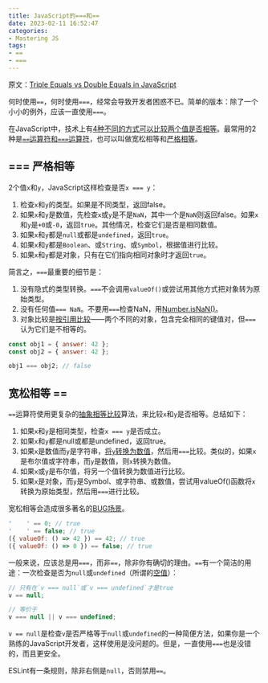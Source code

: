 ```yaml
---
title: JavaScript的===和==
date: 2023-02-11 16:52:47
categories:
- Mastering JS
tags:
- ==
- ===
---
```


原文：[Triple Equals vs Double Equals in JavaScript](https://masteringjs.io/tutorials/fundamentals/equals)

何时使用`==`，何时使用`===`，经常会导致开发者困惑不已。简单的版本：除了一个小小的例外，应该一直使用`===`。

<!-- more -->

在JavaScript中，技术上有[4种不同的方式可以比较两个值是否相等](https://developer.mozilla.org/en-US/docs/Web/JavaScript/Equality_comparisons_and_sameness)。最常用的2种是[`==`运算符和`===`运算符](https://codeburst.io/javascript-showdown-vs-7be792be15b5)，也可以叫做宽松相等和[严格相等](https://www.ecma-international.org/ecma-262/10.0/index.html#sec-strict-equality-comparison)。

## === 严格相等

2个值`x`和`y`，JavaScript这样检查是否`x === y`：

1. 检查`x`和`y`的类型。如果是不同类型，返回false。
1. 如果`x`和`y`是数值，先检查`x`或`y`是不是`NaN`，其中一个是`NaN`则返回false。如果`x`和`y`是`+0`或`-0`，返回`true`。其他情况，检查它们是否是相同数值。
1. 如果`x`和`y`都是`null`或都是`undefined`，返回`true`。
1. 如果`x`和`y`都是`Boolean`、或`String`、或`Symbol`，根据值进行比较。
1. 如果`x`和`y`都是对象，只有在它们指向相同对象时才返回`true`。

简言之，`===`最重要的细节是：

1. 没有隐式的类型转换。`===`不会调用`valueOf()`或尝试用其他方式把对象转为原始类型。
1. 没有任何值`=== NaN`。不要用`===`检查NaN，用[Number.isNaN()](https://developer.mozilla.org/en-US/docs/Web/JavaScript/Reference/Global_Objects/Number/isNaN)。
1. 对象比较是[按引用比较](http://adripofjavascript.com/blog/drips/object-equality-in-javascript.html)——两个不同的对象，包含完全相同的键值对，但`===`认为它们是不相等的。

```javascript
const obj1 = { answer: 42 };
const obj2 = { answer: 42 };

obj1 === obj2; // false
```

## 宽松相等 ==

`==`运算符使用更复杂的[抽象相等比较](https://www.ecma-international.org/ecma-262/10.0/index.html#sec-abstract-equality-comparison)算法，来比较`x`和`y`是否相等。总结如下：

1. 如果`x`和`y`是相同类型，检查`x === y`是否成立。
1. 如果`x`和`y`都是null或都是undefined，返回true。
1. 如果`x`是数值而`y`是字符串，[将`y`转换为数值](https://www.ecma-international.org/ecma-262/10.0/index.html#sec-tonumber)，然后用`===`比较。类似的，如果`x`是布尔值或字符串，而`y`是数值，则`x`转换为数值。
1. 如果`x`或`y`是布尔值，将另一个值转换为数值进行比较。
1. 如果`x`是对象，而`y`是Symbol、或字符串、或数值，尝试用valueOf()函数将`x`转换为原始类型，然后用`===`进行比较。

宽松相等会造成很多著名的[BUG场景](https://www.destroyallsoftware.com/talks/wat)。

```javascript
'    ' == 0; // true
'    ' == false; // true
({ valueOf: () => 42 }) == 42; // true
({ valueOf: () => 0 }) == false; // true
```

一般来说，应该总是用`===`，而非`==`，除非你有确切的理由。`==`有一个简洁的用途：一次检查是否为`null`或`undefined`（所谓的[空值](https://masteringjs.io/tutorials/fundamentals/falsy#nullish-values)）：

``` javascript
// 只有在`v === null`或`v === undefined`才是true
v == null;

// 等价于
v === null || v === undefined;
```

`v == null`是检查`v`是否严格等于`null`或`undefined`的一种简便方法，如果你是一个熟练的JavaScript开发者，这样使用是没问题的。但是，一直使用`===`也是没错的，而且更安全。

ESLint有一条规则，除非右侧是`null`，否则禁用`==`。
